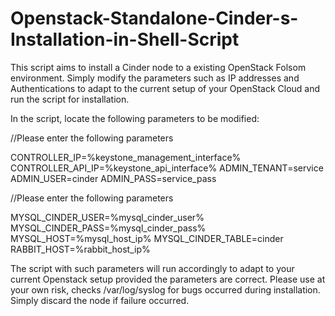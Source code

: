 Openstack-Standalone-Cinder-s-Installation-in-Shell-Script
==========================================================

This script aims to install a Cinder node to a existing OpenStack Folsom environment.
Simply modify the parameters such as IP addresses and Authentications to adapt to the current setup of your OpenStack Cloud and run the script for installation.

In the script, locate the following parameters to be modified:

//Please enter the following parameters

CONTROLLER_IP=%keystone_management_interface%
CONTROLLER_API_IP=%keystone_api_interface%
ADMIN_TENANT=service
ADMIN_USER=cinder
ADMIN_PASS=service_pass

//Please enter the following parameters

MYSQL_CINDER_USER=%mysql_cinder_user%
MYSQL_CINDER_PASS=%mysql_cinder_pass%
MYSQL_HOST=%mysql_host_ip%
MYSQL_CINDER_TABLE=cinder
RABBIT_HOST=%rabbit_host_ip%

The script with such parameters will run accordingly to adapt to your current Openstack setup provided the parameters are correct.
Please use at your own risk, checks /var/log/syslog for bugs occurred during installation. Simply discard the node if failure occurred.
